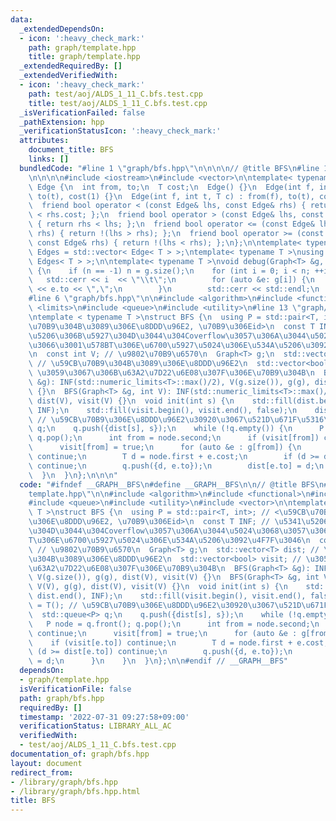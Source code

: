 ```yaml
---
data:
  _extendedDependsOn:
  - icon: ':heavy_check_mark:'
    path: graph/template.hpp
    title: graph/template.hpp
  _extendedRequiredBy: []
  _extendedVerifiedWith:
  - icon: ':heavy_check_mark:'
    path: test/aoj/ALDS_1_11_C.bfs.test.cpp
    title: test/aoj/ALDS_1_11_C.bfs.test.cpp
  _isVerificationFailed: false
  _pathExtension: hpp
  _verificationStatusIcon: ':heavy_check_mark:'
  attributes:
    document_title: BFS
    links: []
  bundledCode: "#line 1 \"graph/bfs.hpp\"\n\n\n\n// @title BFS\n#line 1 \"graph/template.hpp\"\
    \n\n\n\n#include <iostream>\n#include <vector>\n\ntemplate< typename T >\nstruct\
    \ Edge {\n  int from, to;\n  T cost;\n  Edge() {}\n  Edge(int f, int t) : from(f),\
    \ to(t), cost(1) {}\n  Edge(int f, int t, T c) : from(f), to(t), cost(c) {}\n\
    \  friend bool operator < (const Edge& lhs, const Edge& rhs) { return lhs.cost\
    \ < rhs.cost; };\n  friend bool operator > (const Edge& lhs, const Edge& rhs)\
    \ { return rhs < lhs; };\n  friend bool operator <= (const Edge& lhs, const Edge&\
    \ rhs) { return !(lhs > rhs); };\n  friend bool operator >= (const Edge& lhs,\
    \ const Edge& rhs) { return !(lhs < rhs); };\n};\n\ntemplate< typename T >\nusing\
    \ Edges = std::vector< Edge< T > >;\ntemplate< typename T >\nusing Graph = std::vector<\
    \ Edges< T > >;\n\ntemplate< typename T >\nvoid debug(Graph<T> &g, int n = -1)\
    \ {\n    if (n == -1) n = g.size();\n    for (int i = 0; i < n; ++i) {\n     \
    \   std::cerr << i  << \"\\t\";\n        for (auto &e: g[i]) {\n            std::cerr\
    \ << e.to << \",\";\n        }\n        std::cerr << std::endl;\n    }\n}\n\n\n\
    #line 6 \"graph/bfs.hpp\"\n\n#include <algorithm>\n#include <functional>\n#include\
    \ <limits>\n#include <queue>\n#include <utility>\n#line 13 \"graph/bfs.hpp\"\n\
    \ntemplate < typename T >\nstruct BFS {\n  using P = std::pair<T, int>; // <\u59CB\
    \u70B9\u304B\u3089\u306E\u8DDD\u96E2, \u70B9\u306Eid>\n  const T INF; // \u5341\
    \u5206\u306B\u5927\u304D\u3044\u304Coverflow\u3057\u306A\u3044\u5024\u3068\u3057\
    \u3066\u3001\u578BT\u306E\u6700\u5927\u5024\u306E\u534A\u5206\u3092\u4F7F\u3046\
    \n  const int V; // \u9802\u70B9\u6570\n  Graph<T> g;\n  std::vector<T> dist;\
    \ // \u59CB\u70B9\u304B\u3089\u306E\u8DDD\u96E2\n  std::vector<bool> visit; //\
    \ \u3059\u3067\u306B\u63A2\u7D22\u6E08\u307F\u306E\u70B9\u304B\n  BFS(Graph<T>\
    \ &g): INF(std::numeric_limits<T>::max()/2), V(g.size()), g(g), dist(V), visit(V)\
    \ {}\n  BFS(Graph<T> &g, int V): INF(std::numeric_limits<T>::max()/2), V(V), g(g),\
    \ dist(V), visit(V) {}\n  void init(int s) {\n    std::fill(dist.begin(), dist.end(),\
    \ INF);\n    std::fill(visit.begin(), visit.end(), false);\n    dist[s] = T();\
    \ // \u59CB\u70B9\u306E\u8DDD\u96E2\u30920\u3067\u521D\u671F\u5316\n    std::queue<P>\
    \ q;\n    q.push({dist[s], s});\n    while (!q.empty()) {\n      P node = q.front();\
    \ q.pop();\n      int from = node.second;\n      if (visit[from]) continue;\n\
    \      visit[from] = true;\n      for (auto &e : g[from]) {\n        if (visit[e.to])\
    \ continue;\n        T d = node.first + e.cost;\n        if (d >= dist[e.to])\
    \ continue;\n        q.push({d, e.to});\n        dist[e.to] = d;\n      }\n  \
    \  }\n  }\n};\n\n\n"
  code: "#ifndef __GRAPH__BFS\n#define __GRAPH__BFS\n\n// @title BFS\n#include \"\
    template.hpp\"\n\n#include <algorithm>\n#include <functional>\n#include <limits>\n\
    #include <queue>\n#include <utility>\n#include <vector>\n\ntemplate < typename\
    \ T >\nstruct BFS {\n  using P = std::pair<T, int>; // <\u59CB\u70B9\u304B\u3089\
    \u306E\u8DDD\u96E2, \u70B9\u306Eid>\n  const T INF; // \u5341\u5206\u306B\u5927\
    \u304D\u3044\u304Coverflow\u3057\u306A\u3044\u5024\u3068\u3057\u3066\u3001\u578B\
    T\u306E\u6700\u5927\u5024\u306E\u534A\u5206\u3092\u4F7F\u3046\n  const int V;\
    \ // \u9802\u70B9\u6570\n  Graph<T> g;\n  std::vector<T> dist; // \u59CB\u70B9\
    \u304B\u3089\u306E\u8DDD\u96E2\n  std::vector<bool> visit; // \u3059\u3067\u306B\
    \u63A2\u7D22\u6E08\u307F\u306E\u70B9\u304B\n  BFS(Graph<T> &g): INF(std::numeric_limits<T>::max()/2),\
    \ V(g.size()), g(g), dist(V), visit(V) {}\n  BFS(Graph<T> &g, int V): INF(std::numeric_limits<T>::max()/2),\
    \ V(V), g(g), dist(V), visit(V) {}\n  void init(int s) {\n    std::fill(dist.begin(),\
    \ dist.end(), INF);\n    std::fill(visit.begin(), visit.end(), false);\n    dist[s]\
    \ = T(); // \u59CB\u70B9\u306E\u8DDD\u96E2\u30920\u3067\u521D\u671F\u5316\n  \
    \  std::queue<P> q;\n    q.push({dist[s], s});\n    while (!q.empty()) {\n   \
    \   P node = q.front(); q.pop();\n      int from = node.second;\n      if (visit[from])\
    \ continue;\n      visit[from] = true;\n      for (auto &e : g[from]) {\n    \
    \    if (visit[e.to]) continue;\n        T d = node.first + e.cost;\n        if\
    \ (d >= dist[e.to]) continue;\n        q.push({d, e.to});\n        dist[e.to]\
    \ = d;\n      }\n    }\n  }\n};\n\n#endif // __GRAPH__BFS"
  dependsOn:
  - graph/template.hpp
  isVerificationFile: false
  path: graph/bfs.hpp
  requiredBy: []
  timestamp: '2022-07-31 09:27:58+09:00'
  verificationStatus: LIBRARY_ALL_AC
  verifiedWith:
  - test/aoj/ALDS_1_11_C.bfs.test.cpp
documentation_of: graph/bfs.hpp
layout: document
redirect_from:
- /library/graph/bfs.hpp
- /library/graph/bfs.hpp.html
title: BFS
---
```

